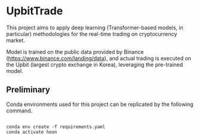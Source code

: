 # UpbitTrade
This project aims to apply deep learning (Transformer-based models, in particular) methodologies for the real-time trading on cryptocurrency market.

Model is trained on the public data provided by Binance (https://www.binance.com/landing/data), and actual trading is executed on the Upbit (largest crypto exchange in Korea), leveraging the pre-trained model.

## Preliminary
Conda environments used for this project can be replicated by the following command.
<pre class="python">
<code>
conda env create -f requirements.yaml
conda activate hoon
</code>
</pre>
